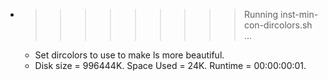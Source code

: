 * >>>>>>>>> Running inst-min-con-dircolors.sh ...
  * Set dircolors to use  to make ls more beautiful.
  * Disk size = 996444K. Space Used = 24K. Runtime = 00:00:00:01.
